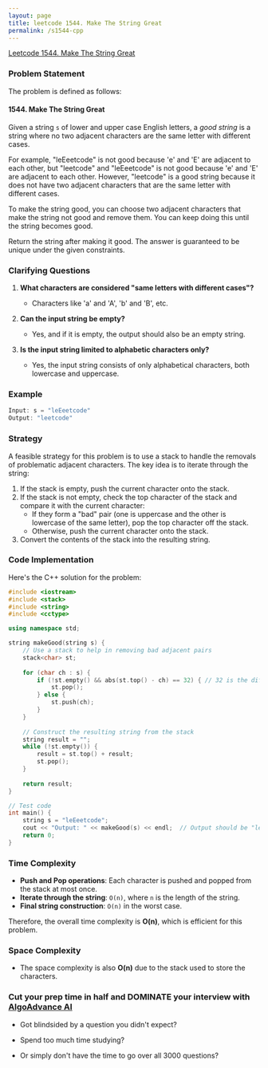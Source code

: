 ```yaml
---
layout: page
title: leetcode 1544. Make The String Great
permalink: /s1544-cpp
---
```

[Leetcode 1544. Make The String Great](https://algoadvance.github.io/algoadvance/l1544)
### Problem Statement

The problem is defined as follows:

#### 1544. Make The String Great
Given a string `s` of lower and upper case English letters, a *good string* is a string where no two adjacent characters are the same letter with different cases.

For example, "leEeetcode" is not good because 'e' and 'E' are adjacent to each other, but "leetcode" and "leEeetcode" is not good because 'e' and 'E' are adjacent to each other. However, "leetcode" is a good string because it does not have two adjacent characters that are the same letter with different cases.

To make the string good, you can choose two adjacent characters that make the string not good and remove them. You can keep doing this until the string becomes good.

Return the string after making it good. The answer is guaranteed to be unique under the given constraints.

### Clarifying Questions
1. **What characters are considered "same letters with different cases"?**
   - Characters like 'a' and 'A', 'b' and 'B', etc.
  
2. **Can the input string be empty?**
   - Yes, and if it is empty, the output should also be an empty string.
  
3. **Is the input string limited to alphabetic characters only?**
   - Yes, the input string consists of only alphabetical characters, both lowercase and uppercase.

### Example
```cpp
Input: s = "leEeetcode"
Output: "leetcode"
```

### Strategy
A feasible strategy for this problem is to use a stack to handle the removals of problematic adjacent characters. The key idea is to iterate through the string:
1. If the stack is empty, push the current character onto the stack.
2. If the stack is not empty, check the top character of the stack and compare it with the current character:
   - If they form a "bad" pair (one is uppercase and the other is lowercase of the same letter), pop the top character off the stack.
   - Otherwise, push the current character onto the stack.
3. Convert the contents of the stack into the resulting string.

### Code Implementation

Here's the C++ solution for the problem:

```cpp
#include <iostream>
#include <stack>
#include <string>
#include <cctype>

using namespace std;

string makeGood(string s) {
    // Use a stack to help in removing bad adjacent pairs
    stack<char> st;
    
    for (char ch : s) {
        if (!st.empty() && abs(st.top() - ch) == 32) { // 32 is the difference between lowercase and uppercase alphabet
            st.pop();
        } else {
            st.push(ch);
        }
    }
    
    // Construct the resulting string from the stack
    string result = "";
    while (!st.empty()) {
        result = st.top() + result;
        st.pop();
    }
    
    return result;
}

// Test code
int main() {
    string s = "leEeetcode";
    cout << "Output: " << makeGood(s) << endl;  // Output should be "leetcode"
    return 0;
}
```

### Time Complexity
- **Push and Pop operations**: Each character is pushed and popped from the stack at most once.
- **Iterate through the string**: `O(n)`, where `n` is the length of the string.
- **Final string construction**: `O(n)` in the worst case.

Therefore, the overall time complexity is **O(n)**, which is efficient for this problem.

### Space Complexity
- The space complexity is also **O(n)** due to the stack used to store the characters.


### Cut your prep time in half and DOMINATE your interview with [AlgoAdvance AI](https://algoAdvance.com)

- Got blindsided by a question you didn't expect?

- Spend too much time studying?

- Or simply don't have the time to go over all 3000 questions?

